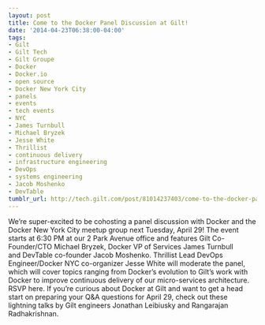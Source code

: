 ```yaml
---
layout: post
title: Come to the Docker Panel Discussion at Gilt!
date: '2014-04-23T06:38:00-04:00'
tags:
- Gilt
- Gilt Tech
- Gilt Groupe
- Docker
- Docker.io
- open source
- Docker New York City
- panels
- events
- tech events
- NYC
- James Turnbull
- Michael Bryzek
- Jesse White
- Thrillist
- continuous delivery
- infrastructure engineering
- DevOps
- systems engineering
- Jacob Moshenko
- DevTable
tumblr_url: http://tech.gilt.com/post/81014237403/come-to-the-docker-panel-discussion-at-gilt
---
```


We’re super-excited to be cohosting a panel discussion with Docker and the Docker New York City meetup group next Tuesday, April 29! The event  starts at 6:30 PM at our 2 Park Avenue office and features Gilt Co-Founder/CTO Michael Bryzek, Docker VP of Services James Turnbull and DevTable co-founder Jacob Moshenko. Thrillist Lead DevOps Engineer/Docker NYC co-organizer Jesse White will moderate the panel, which will cover topics ranging from Docker’s evolution to Gilt’s work with Docker to improve continuous delivery of our micro-services architecture. RSVP here.
If you’re curious about Docker at Gilt and want to get a head start on preparing your Q&A questions for April 29, check out these lightning talks by Gilt engineers Jonathan Leibiusky and Rangarajan Radhakrishnan.
